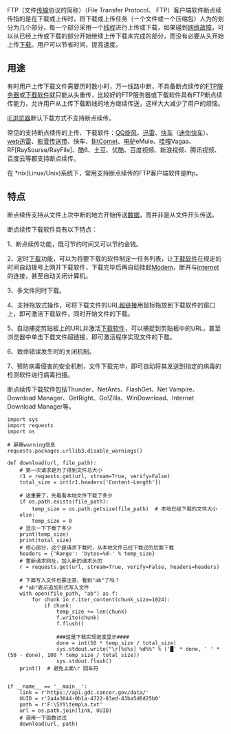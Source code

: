  FTP（文件[传输](https://baike.baidu.com/item/传输/7078195)协议的简称）（File Transfer Protocol、 FTP）客户端软件断点续传指的是在下载或上传时，将下载或上传任务（一个文件或一个压缩包）人为的划分为几个部分，每一个部分采用一个[线程](https://baike.baidu.com/item/线程/103101)进行上传或下载，如果碰到[网络故障](https://baike.baidu.com/item/网络故障/1391028)，可以从已经上传或下载的部分开始继续上传下载未完成的部分，而没有必要从头开始上传[下载](https://baike.baidu.com/item/下载/2270927)。用户可以节省时间，提高速度。 



## 用途

有时用户上传下载文件需要历时数小时，万一线路中断，不具备断点续传的[FTP服务器](https://baike.baidu.com/item/FTP服务器)或[下载软件](https://baike.baidu.com/item/下载软件)就只能从头重传，比较好的FTP服务器或下载软件具有FTP断点续传能力，允许用户从上传下载断线的地方继续传送，这样大大减少了用户的烦恼。

[IE浏览器](https://baike.baidu.com/item/IE浏览器)默认下载方式不支持断点续传。

常见的支持断点续传的上传、下载软件：[QQ旋风](https://baike.baidu.com/item/QQ旋风)、[迅雷](https://baike.baidu.com/item/迅雷)、[快车](https://baike.baidu.com/item/快车)（[迷你快车](https://baike.baidu.com/item/迷你快车)）、[web迅雷](https://baike.baidu.com/item/web迅雷)、[影音传送带](https://baike.baidu.com/item/影音传送带)、快车、[BitComet](https://baike.baidu.com/item/BitComet)、[电驴](https://baike.baidu.com/item/电驴)eMule、[哇嘎](https://baike.baidu.com/item/哇嘎)Vagaa、RF[RaySourse/RayFile]、酷6、土豆、优酷、百度视频、新浪视频、腾讯视频、百度云等都支持断点续传。

在 *nix(Linux/Unix)系统下，常用支持断点续传的FTP客户端软件是lftp。



## 特点

断点续传支持从文件上次中断的地方开始传送[数据](https://baike.baidu.com/item/数据/5947370)，而并非是从文件开头传送。

断点续传下载软件具有以下特点：

1、断点续传功能，既可节约时间又可以节约金钱。

2、定时[下载](https://baike.baidu.com/item/下载/2270927)功能，可以为将要下载的软件制定一任务列表，让[下载软件](https://baike.baidu.com/item/下载软件)在规定的时间自动拨号上网并下载软件，下载完毕后再自动挂起[Modem](https://baike.baidu.com/item/Modem/852355)，断开与[internet](https://baike.baidu.com/item/internet/272794)的连接，甚至自动关闭计算机。

3、多文件同时下载。

4、支持拖放式操作，可将下载文件的URL[超链接](https://baike.baidu.com/item/超链接)用鼠标拖放到下载软件的窗口上，即可激活下载软件，同时开始文件的下载。

5、自动捕捉剪贴板上的URL并激活[下载软件](https://baike.baidu.com/item/下载软件)，可以捕捉到剪贴板中的URL，甚至浏览器中单击下载文件超链接，即可激活程序实现文件的下载。

6、致命错误发生时的关闭机制。

7、预防病毒侵害的安全机制，文件下载完毕，即可自动将其发送到指定的病毒的检测软件进行病毒扫描。

断点续传下载软件包括Thunder、NetAnts、FlashGet、Net Vampire、Download Manager、GetRight、Go!Zilla、WinDownload、Internet Download Manager等。



```
import sys
import requests
import os

# 屏蔽warning信息
requests.packages.urllib3.disable_warnings()

def download(url, file_path):
    # 第一次请求是为了得到文件总大小
    r1 = requests.get(url, stream=True, verify=False)
    total_size = int(r1.headers['Content-Length'])

    # 这重要了，先看看本地文件下载了多少
    if os.path.exists(file_path):
        temp_size = os.path.getsize(file_path)  # 本地已经下载的文件大小
    else:
        temp_size = 0
    # 显示一下下载了多少   
    print(temp_size)
    print(total_size)
    # 核心部分，这个是请求下载时，从本地文件已经下载过的后面下载
    headers = {'Range': 'bytes=%d-' % temp_size}  
    # 重新请求网址，加入新的请求头的
    r = requests.get(url, stream=True, verify=False, headers=headers)

    # 下面写入文件也要注意，看到"ab"了吗？
    # "ab"表示追加形式写入文件
    with open(file_path, "ab") as f:
        for chunk in r.iter_content(chunk_size=1024):
            if chunk:
                temp_size += len(chunk)
                f.write(chunk)
                f.flush()

                ###这是下载实现进度显示####
                done = int(50 * temp_size / total_size)
                sys.stdout.write("\r[%s%s] %d%%" % ('█' * done, ' ' * (50 - done), 100 * temp_size / total_size))
                sys.stdout.flush()
    print()  # 避免上面\r 回车符


if __name__ == '__main__':
    link = r'https://api.gdc.cancer.gov/data/'
    UUID = r'2a4a3044-0b1a-4722-83ed-43ba5d6d25b0'
    path = r'F:\SYY\temp\a.txt'
    url = os.path.join(link, UUID)
    # 调用一下函数试试
    download(url, path)

```